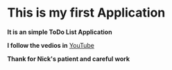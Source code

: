 # This is my first Application

**It is an simple ToDo List Application**

**I follow the vedios in** [YouTube](https://www.youtube.com/watch?v=wEf1YS4vyW8) 

**Thank for Nick's patient and careful work**

